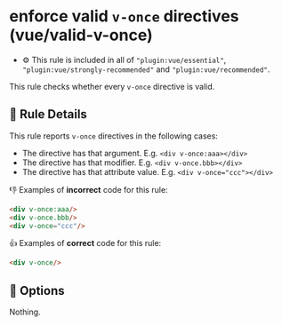 # enforce valid `v-once` directives (vue/valid-v-once)

- :gear: This rule is included in all of `"plugin:vue/essential"`, `"plugin:vue/strongly-recommended"` and `"plugin:vue/recommended"`.

This rule checks whether every `v-once` directive is valid.

## :book: Rule Details

This rule reports `v-once` directives in the following cases:

- The directive has that argument. E.g. `<div v-once:aaa></div>`
- The directive has that modifier. E.g. `<div v-once.bbb></div>`
- The directive has that attribute value. E.g. `<div v-once="ccc"></div>`

:-1: Examples of **incorrect** code for this rule:

```html
<div v-once:aaa/>
<div v-once.bbb/>
<div v-once="ccc"/>
```

:+1: Examples of **correct** code for this rule:

```html
<div v-once/>
```

## :wrench: Options

Nothing.
